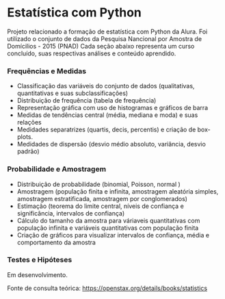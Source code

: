 # Estatística com Python
Projeto relacionado a formação de estatística com Python da Alura.
Foi utilizado o conjunto de dados da Pesquisa Nancional por Amostra de Domícilios - 2015 (PNAD)
Cada seção abaixo representa um curso concluído, suas respectivas análises e conteúdo aprendido.

### Frequências e Medidas
- Classificação das variáveis do conjunto de dados (qualitativas, quantitativas e suas subclassificações)
- Distribuição de frequência (tabela de frequência)
- Representação gráfica com uso de histogramas e gráficos de barra
- Medidas de tendências central (média, mediana e moda) e suas relações
- Medidades separatrizes (quartis, decis, percentis) e criação de box-plots.
- Medidades de dispersão (desvio médio absoluto, variância, desvio padrão)

### Probabilidade e Amostragem 
- Distribuição de probabilidade (binomial, Poisson, normal )
- Amostragem (população finita e infinita, amostragem aleatória simples, amostragem estratificada, amostragem por conglomerados)
- Estimação (teorema do limite central, níveis de confiança e significância, intervalos de confiança)
- Cálculo do tamanho da amostra para váriaveis quantitativas com população infinita e variáveis quantitativas com população finita
- Criação de gráficos para visualizar intervalos de confiança, média e comportamento da amostra

### Testes e Hipóteses
Em desenvolvimento.

Fonte de consulta teórica: https://openstax.org/details/books/statistics

